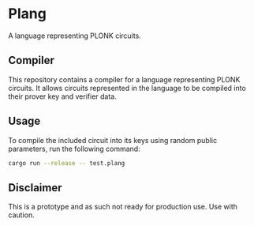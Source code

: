 # Plang

A language representing PLONK circuits.

## Compiler

This repository contains a compiler for a language representing PLONK circuits.
It allows circuits represented in the language to be compiled into their prover
key and verifier data.

## Usage
To compile the included circuit into its keys using random public parameters,
run the following command:

```sh
cargo run --release -- test.plang
```

## Disclaimer

This is a prototype and as such not ready for production use. Use with caution.

